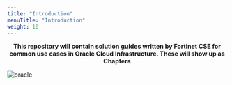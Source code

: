 ```yaml
---
title: "Introduction"
menuTitle: "Introduction"
weight: 10
---
```




<p style="text-align: center;"><b>This repository will contain solution guides written by Fortinet CSE for common use cases in Oracle Cloud Infrastructure.  These will show up as Chapters </b></p>

![oracle](./oracle.png)